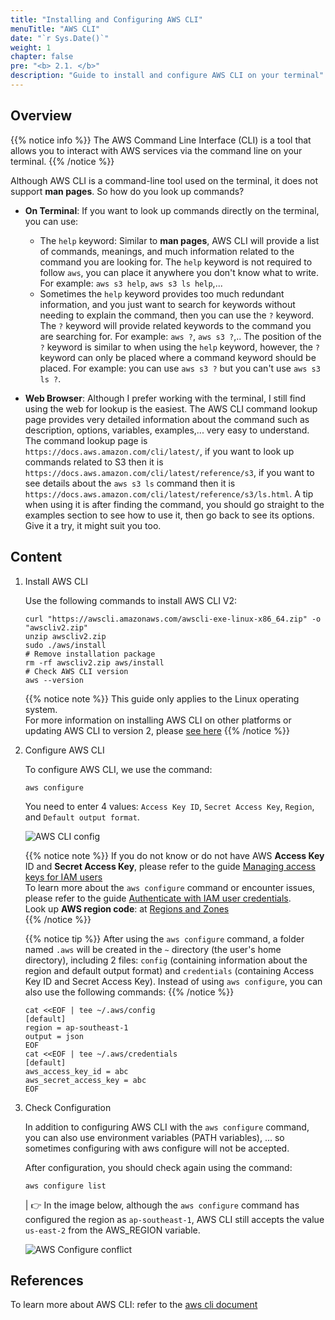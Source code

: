 ```yaml
---
title: "Installing and Configuring AWS CLI"
menuTitle: "AWS CLI"
date: "`r Sys.Date()`"
weight: 1
chapter: false
pre: "<b> 2.1. </b>"
description: "Guide to install and configure AWS CLI on your terminal"
---
```


## Overview

{{% notice info %}}
The AWS Command Line Interface (CLI) is a tool that allows you to interact with AWS services via the command line on your terminal.
{{% /notice %}}

Although AWS CLI is a command-line tool used on the terminal, it does not support **man pages**. So how do you look up commands?

- **On Terminal**: If you want to look up commands directly on the terminal, you can use:
  - The `help` keyword: Similar to **man pages**, AWS CLI will provide a list of commands, meanings, and much information related to the command you are looking for. The `help` keyword is not required to follow `aws`, you can place it anywhere you don't know what to write. For example: `aws s3 help`, `aws s3 ls help`,...
  - Sometimes the `help` keyword provides too much redundant information, and you just want to search for keywords without needing to explain the command, then you can use the `?` keyword. The `?` keyword will provide related keywords to the command you are searching for. For example: `aws ?`, `aws s3 ?`,.. The position of the `?` keyword is similar to when using the `help` keyword, however, the `?` keyword can only be placed where a command keyword should be placed. For example: you can use `aws s3 ?` but you can't use `aws s3 ls ?`.

- **Web Browser**: Although I prefer working with the terminal, I still find using the web for lookup is the easiest. The AWS CLI command lookup page provides very detailed information about the command such as description, options, variables, examples,... very easy to understand. The command lookup page is `https://docs.aws.amazon.com/cli/latest/`, if you want to look up commands related to S3 then it is `https://docs.aws.amazon.com/cli/latest/reference/s3`, if you want to see details about the `aws s3 ls` command then it is `https://docs.aws.amazon.com/cli/latest/reference/s3/ls.html`. A tip when using it is after finding the command, you should go straight to the examples section to see how to use it, then go back to see its options. Give it a try, it might suit you too.

## Content

1. Install AWS CLI
    
    Use the following commands to install AWS CLI V2:

    ```shell
    curl "https://awscli.amazonaws.com/awscli-exe-linux-x86_64.zip" -o "awscliv2.zip"
    unzip awscliv2.zip
    sudo ./aws/install
    # Remove installation package
    rm -rf awscliv2.zip aws/install
    # Check AWS CLI version
    aws --version
    ```
    
    {{% notice note %}}
This guide only applies to the Linux operating system.   
For more information on installing AWS CLI on other platforms or updating AWS CLI to version 2, please [see here](https://docs.aws.amazon.com/cli/latest/userguide/getting-started-install.html)
    {{% /notice %}}
    
2. Configure AWS CLI

    To configure AWS CLI, we use the command:

    ```shell
    aws configure
    ```

    You need to enter 4 values: `Access Key ID`, `Secret Access Key`, `Region`, and `Default output format`.

    ![AWS CLI config](/fcj-workshop2/images/2-prerequiste/2.1-aws-cli/2.1.1-cli-config.png)

    {{% notice note %}}
If you do not know or do not have AWS **Access Key** ID and **Secret Access Key**, please refer to the guide [Managing access keys for IAM users](https://docs.aws.amazon.com/IAM/latest/UserGuide/id_credentials_access-keys.html)   
To learn more about the `aws configure` command or encounter issues, please refer to the guide [Authenticate with IAM user credentials](https://docs.aws.amazon.com/cli/latest/userguide/cli-authentication-user.html).    
Look up **AWS region code**: at [Regions and Zones](https://docs.aws.amazon.com/AWSEC2/latest/UserGuide/using-regions-availability-zones.html#concepts-regions)    
    {{% /notice %}}

    {{% notice tip %}}
After using the `aws configure` command, a folder named `.aws` will be created in the `~` directory (the user's home directory), including 2 files: `config` (containing information about the region and default output format) and `credentials` (containing Access Key ID and Secret Access Key). Instead of using `aws configure`, you can also use the following commands:
    {{% /notice %}}

    ```shell
    cat <<EOF | tee ~/.aws/config
    [default]
    region = ap-southeast-1
    output = json
    EOF
    cat <<EOF | tee ~/.aws/credentials
    [default]
    aws_access_key_id = abc
    aws_secret_access_key = abc
    EOF
    ```
    
3. Check Configuration

    In addition to configuring AWS CLI with the `aws configure` command, you can also use environment variables (PATH variables), ... so sometimes configuring with aws configure will not be accepted.
    
    After configuration, you should check again using the command:

    ```shell
    aws configure list
    ```

    | 👉 In the image below, although the `aws configure` command has configured the region as `ap-southeast-1`, AWS CLI still accepts the value `us-east-2` from the AWS_REGION variable.

    ![AWS Configure conflict](/fcj-workshop2/images/2-prerequiste/2.1-aws-cli/2.1.2-bug.png)

## References

To learn more about AWS CLI: refer to the [aws cli document](https://docs.aws.amazon.com/cli/latest/userguide/cli-chap-welcome.html)